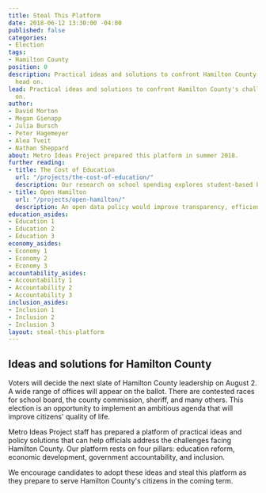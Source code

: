 ```yaml
---
title: Steal This Platform
date: 2018-06-12 13:30:00 -04:00
published: false
categories:
- Election
tags:
- Hamilton County
position: 0
description: Practical ideas and solutions to confront Hamilton County's challenges
  head on.
lead: Practical ideas and solutions to confront Hamilton County's challenges head
  on.
author:
- David Morton
- Megan Gienapp
- Julia Bursch
- Peter Hagemeyer
- Alea Tveit
- Nathan Sheppard
about: Metro Ideas Project prepared this platform in summer 2018.
further reading:
- title: The Cost of Education
  url: "/projects/the-cost-of-education/"
  description: Our research on school spending explores student-based budgeting.
- title: Open Hamilton
  url: "/projects/open-hamilton/"
  description: An open data policy would improve transparency, efficiency, and accountability.
education_asides:
- Education 1
- Education 2
- Education 3
economy_asides:
- Economy 1
- Economy 2
- Economy 3
accountability_asides:
- Accountability 1
- Accountability 2
- Accountability 3
inclusion_asides:
- Inclusion 1
- Inclusion 2
- Inclusion 3
layout: steal-this-platform
---
```


## Ideas and solutions for Hamilton County

Voters will decide the next slate of Hamilton County leadership on August 2. A wide range of offices will appear on the ballot. There are contested races for school board, the county commission, sheriff, and many others. This election is an opportunity to implement an ambitious agenda that will improve citizens' quality of life.

Metro Ideas Project staff has prepared a platform of practical ideas and policy solutions that can help officials address the challenges facing Hamilton County. Our platform rests on four pillars: education reform, economic development, government accountability, and inclusion.

We encourage candidates to adopt these ideas and steal this platform as they prepare to serve Hamilton County's citizens in the coming term.